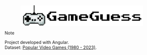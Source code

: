 <p align="center">
  <img src="https://raw.githubusercontent.com/FabiomtGoncalves/GameGuess/master/github-imgs/logo.png?raw=true" width="400" align="center">  
</p>  

> [!NOTE]
> Project developed with Angular.  
> Dataset: [Popular Video Games (1980 - 2023)](https://www.kaggle.com/datasets/arnabchaki/popular-video-games-1980-2023/).
